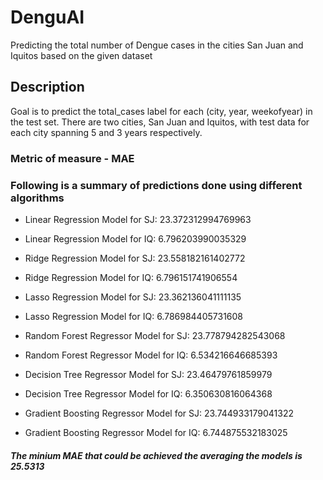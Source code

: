 # DenguAI
Predicting the total number of Dengue cases in the cities San Juan and Iquitos based on the given dataset

## Description
Goal is to predict the total_cases label for each (city, year, weekofyear) in the test set. There are two cities, San Juan and Iquitos, with test data for each city spanning 5 and 3 years respectively. 

### Metric of measure - MAE

### Following is a summary of predictions done using different algorithms

* Linear Regression Model for SJ:  23.372312994769963
* Linear Regression Model for IQ:  6.796203990035329


* Ridge Regression Model for SJ:  23.558182161402772
* Ridge Regression Model for IQ:  6.796151741906554


* Lasso Regression Model for SJ:  23.362136041111135
* Lasso Regression Model for IQ:  6.786984405731608


* Random Forest Regressor Model for SJ:  23.778794282543068
* Random Forest Regressor Model for IQ:  6.534216646685393


* Decision Tree Regressor Model for SJ:  23.46479761859979
* Decision Tree Regressor Model for IQ:  6.350630816064368


* Gradient Boosting Regressor Model for SJ:  23.744933179041322
* Gradient Boosting Regressor Model for IQ:  6.744875532183025

##### The minium MAE that could be achieved the averaging the models is 25.5313
